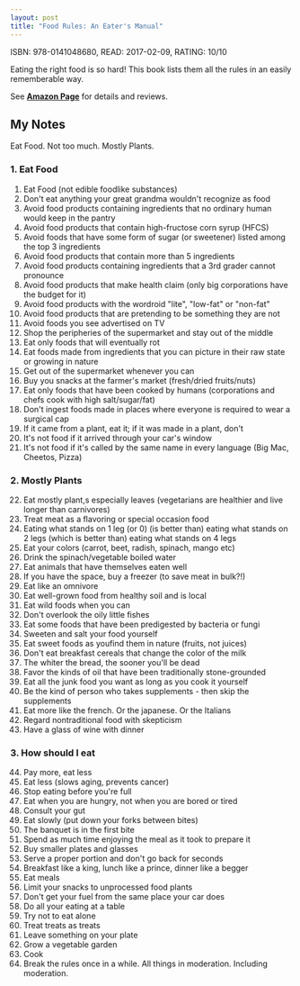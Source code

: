 ```yaml
---
layout: post
title: "Food Rules: An Eater's Manual"
---
```


ISBN: 978-0141048680, READ: 2017-02-09, RATING: 10/10

Eating the right food is so hard! This book lists them all the rules in an easily rememberable way.

<!--more-->

See [__Amazon Page__](http://amzn.to/2k7BjQo) for details and reviews.

## My Notes

Eat Food. Not too much. Mostly Plants.

### 1. Eat Food
1. Eat Food (not edible foodlike substances)
2. Don't eat anything your great grandma wouldn't recognize as food
3. Avoid food products containing ingredients that no ordinary human would keep in the pantry
4. Avoid food products that contain high-fructose corn syrup (HFCS)
5. Avoid foods that have some form of sugar (or sweetener) listed among the top 3 ingredients
6. Avoid food products that contain more than 5 ingredients
7. Avoid food products containing ingredients that a 3rd grader cannot pronounce
8. Avoid food products that make health claim (only big corporations have the budget for it)
9. Avoid food products with the wordroid "lite", "low-fat" or "non-fat"
10. Avoid food products that are pretending to be something they are not
11. Avoid foods you see advertised on TV
12. Shop the peripheries of the supermarket and stay out of the middle
13. Eat only foods that will eventually rot
14. Eat foods made from ingredients that you can picture in their raw state or growing in nature
15. Get out of the supermarket whenever you can
16. Buy you snacks at the farmer's market (fresh/dried fruits/nuts)
17. Eat only foods that have been cooked by humans (corporations and chefs cook with high salt/sugar/fat)
18. Don't ingest foods made in places where everyone is required to wear a surgical cap
19. If it came from a plant, eat it; if it was made in a plant, don't
20. It's not food if it arrived through your car's window
21. It's not food if it's called by the same name in every language (Big Mac, Cheetos, Pizza)


### 2. Mostly Plants
22. Eat mostly plant,s especially leaves (vegetarians are healthier and live longer than carnivores)
23. Treat meat as a flavoring or special occasion food
24. Eating what stands on 1 leg (or 0) (is better than) eating what stands on 2 legs (which is better than) eating what stands on 4 legs
25. Eat your colors (carrot, beet, radish, spinach, mango etc)
26. Drink the spinach/vegetable boiled water
27. Eat animals that have themselves eaten well
28. If you have the space, buy a freezer (to save meat in bulk?!)
29. Eat like an omnivore
30. Eat well-grown food from healthy soil and is local
31. Eat wild foods when you can
32. Don't overlook the oily little fishes
33. Eat some foods that have been predigested by bacteria or fungi
34. Sweeten and salt your food yourself
35. Eat sweet foods as youfind them in nature (fruits, not juices)
36. Don't eat breakfast cereals that change the color of the milk
37. The whiter the bread, the sooner you'll be dead
38. Favor the kinds of oil that have been traditionally stone-grounded
39. Eat all the junk food you want as long as you cook it yourself
40. Be the kind of person who takes supplements - then skip the supplements
41. Eat more like the french. Or the japanese. Or the Italians
42. Regard nontraditional food with skepticism
43. Have a glass of wine with dinner


### 3. How should I eat
44. Pay more, eat less
45. Eat less (slows aging, prevents cancer)
46. Stop eating before you're full
47. Eat when you are hungry, not when you are bored or tired
48. Consult your gut
49. Eat slowly (put down your forks between bites)
50. The banquet is in the first bite
51. Spend as much time enjoying the meal as it took to prepare it
52. Buy smaller plates and glasses
53. Serve a proper portion and don't go back for seconds
54. Breakfast like a king, lunch like a prince, dinner like a begger
55. Eat meals
56. Limit your snacks to unprocessed food plants
57. Don't get your fuel from the same place your car does
58. Do all your eating at a table
59. Try not to eat alone
60. Treat treats as treats
61. Leave something on your plate
62. Grow a vegetable garden
63. Cook
64. Break the rules once in a while. All things in moderation. Including moderation.
